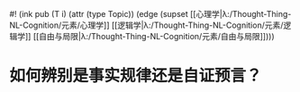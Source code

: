 #! (ink pub (T i) (attr (type Topic)) (edge (supset [[心理学|λ:/Thought-Thing-NL-Cognition/元素/心理学]] [[逻辑学|λ:/Thought-Thing-NL-Cognition/元素/逻辑学]] [[自由与局限|λ:/Thought-Thing-NL-Cognition/元素/自由与局限]])))


# 如何辨别是事实规律还是自证预言？
